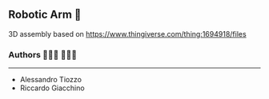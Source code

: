 ## Robotic Arm 🦾
3D assembly based on https://www.thingiverse.com/thing:1694918/files 

### Authors 👨🏻‍💻 👨🏻‍💻
------
- Alessandro Tiozzo
- Riccardo Giacchino
